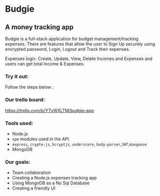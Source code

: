 # Budgie
## A money tracking app

Budgie is a full-stack application for budget management/tracking expenses.
There are features that allow the user to Sign Up securely using encrypted password, Login, Logout and Track their expenses.

Expenses logic: Create, Update, View, Delete Incomes and Expenses and users can get total Income & Expenses.
### <a name="run-the-app"></a>Try it out:
Follow the steps below :

### <a name="card-wall"></a> Our trello board:
https://trello.com/b/YTyWXLTM/budgie-app

### <a name="tools"></a> Tools used:

* Node.js
* `npm` modules used in the API.
 * `express`, `crypto-js`, `bcryptjs`, `underscore`, `body-parser`,`JWT`,`mongoose`
* MongoDB

### <a name="our-goals"></a> Our goals:
* Team collaboration
* Creating a Node.js expenses tracking app
* Using MongoDB as a No Sql Database
* Creating a friendly UI 


